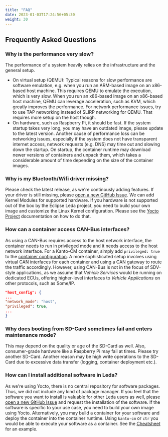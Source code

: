 ```yaml
---
title: "FAQ"
date: 2023-01-03T17:24:56+05:30
weight: 30
---
```


## Frequently Asked Questions

### **Why is the performance very slow?**

The performance of a system heavily relies on the infrastructure and the general setup.

- On virtual setup (QEMU): Typical reasons for slow performance are software emulation, e.g. when you run an ARM-based image on an x86-based host machine. This requires QEMU to emulate the execution, which is very slow. When you run an x86-based image on an x86-based host machine, QEMU can leverage acceleration, such as KVM, which greatly improves the performance. For network performance issues, try to use TAP networking instead of SLIRP networking for QEMU. That requires more setup on the host though.
- On hardware, such as Raspberry Pi, it should be fast. If the system startup takes very long, you may have an outdated image, please update to the latest version. Another cause of performance loss can be networking issues, especially if the system does not have transparent internet access, network requests (e.g. DNS) may time out and slowing down the startup. On startup, the container runtime may download newer versions of containers and unpack them, which takes a considerable amount of time depending on the size of the container images.

### **Why is my Bluetooth/Wifi driver missing?**

Please check the latest release, as we're continously adding features. If your driver is still missing, please [open a new GitHub Issue](https://github.com/eclipse-leda/leda-distro/issues/new/choose). We can add Kernel Modules for supported hardware. If you hardware is not supported out of the box by the Eclipse Leda project, you need to build your own image and customize the Linux Kernel configuration. Please see the [Yocto Project](https://www.yoctoproject.org/) documentation on how to do that.

### **How can a container access CAN-Bus interfaces?**

As using a CAN-Bus requires access to the host network interface, the container needs to run in privileged mode and it needs access to the host network interface. For a Kanto-CM container, simply add `privileged: true` to the [container configuration](https://websites.eclipseprojects.io/kanto/docs/references/containers/container-config/). A more sophisticated setup involves using virtual CAN interfaces for each container and using a CAN gateway to route the traffic accordingly. However, using CAN-Bus is not in the focus of SDV-style applications, as we assume that *Vehicle Services* would be running on dedicated ECUs, offering higher-level interfaces to *Vehicle Applications* on other protocols, such as Some/IP.

```json
"host_config": {
...
"network_mode": "host",
"privileged": true,
...
}
```

### **Why does booting from SD-Card sometimes fail and enters maintenance mode?**

This may depend on the quality or age of the SD-Card as well. Also, consumer-grade hardware like a Raspberry Pi may fail at times. Please try another SD-Card. Another reason may be high write operations to the SD-Card due to excessive data transfer (logging, container deployment etc.).

### **How can I install additional software in Leda?**

As we're using Yocto, there is no central repository for software packages. Thus, we did not include any kind of package manager. If you feel that the software you want to install is valuable for other Leda users as well, please [open a new GitHub Issue](https://github.com/eclipse-leda/leda-distro/issues/new/choose) and request the installation of the software. If the software is specific to your use case, you need to build your own image using Yocto. Alternatively, you may build a container for your software and deploy the container into the container runtime. Using `kanto-cm` or `ctr` you would be able to execute your software as a container. See the [Cheatsheet](/leda/docs/general-usage/cheatsheet/#running-custom-ad-hoc-containers) for an example.
